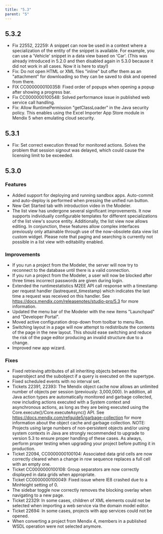 ```yaml
---
title: "5.3"
parent: "5"
---
```


## 5.3.2

* Fix 22552, 22259: A snippet can now be used in a context where a specialization of the entity of the snippet is available. For example, you can use a 'Vehicle' snippet in a data view based on 'Car'. (This was already introduced in 5.2.0 and then disabled again in 5.3.0 because it did not work in all cases. Now it is here to stay!)
* Fix: Do not open HTML or XML files "inline" but offer them as an "attachment" for downloading so they can be saved to disk and opened from there.
* FIX CC0000000100358: Fixed order of popups when opening a popup after showing a progress bar.
* Fix CC0000000100548: Solved performance issue in published web service call handling.
* Fix: Allow RuntimePermission "getClassLoader" in the Java security policy. This enables using the Excel Importer App Store module in Mendix 5 when emulating cloud security.

## 5.3.1

* Fix: Set correct execution thread for monitored actions. Solves the problem that session signout was delayed, which could cause the licensing limit to be exceeded.

## 5.3.0

### Features

* Added support for deploying and running sandbox apps. Auto-commit and auto-deploy is performed when pressing the unified run button.
* New Get Started tab with introduction video in the Modeler.
* The list view has undergone several significant improvements. It now supports individually configurable templates for different specializations of the list view's source entity. Additionally, the list view now allows editing. In conjunction, these features allow complex interfaces previously only attainable through use of the now-obsolete data view list custom widget. Please note that paging and searching is currently not possible in a list view with editability enabled.

### Improvements

* If you run a project from the Modeler, the server will now try to reconnect to the database until there is a valid connection.
* If you run a project from the Modeler, a user will now be blocked after three times incorrect passwords are given during login.
* Extended the runtimestatistics M2EE API call response with a timestamp per request handler (lastrequest_timestamp) which indicates the last time a request was received on this handler. See https://docs.mendix.com/releasenotes/studio-pro/5.3 for more information.
* Updated the menu bar of the Modeler with the new items "Launchpad" and "Developer Portal".
* Moved active configuration drop-down from toolbar to menu Run.
* Switching layout in a page will now attempt to redistribute the contents of the page in the new layout. This should ease switching and reduce the risk of the page editor producing an invalid structure due to a change.
* Improved new app wizard.

### Fixes

* Fixed retrieving attributes of all inheriting objects between the superobject and the subobject if a query is executed on the supertype.
* Fixed scheduled events with no interval set.
* Tickets 22391, 22393: The Mendix object cache now allows an unlimited number of objects per session (previously: 3,000,000). In addition, all Java action types are automatically monitored and garbage collected, now including actions executed with a System context and asynchronous actions, as long as they are being executed using the Core.execute()/Core.executeAsync() API. See https://docs.mendix.com/refguide5/garbage-collection for more information about the object cache and garbage collection. NOTE: Projects using large numbers of non-persistent objects and/or using system contexts in Java are strongly recommended to upgrade to version 5.3 to ensure proper handling of these cases. As always, perform proper testing when upgrading your project before putting it in production.
* Ticket 22094, CC0000000100104: Associated data grid cells are now correctly cleared when a change in row sequence replaces a full cell with an empty one.
* Ticket CC0000000100108: Group separators are now correctly displayed in data grids when appropriate.
* Ticket CC0000000100049: Fixed issue where IE8 crashed due to a MinHeight setting of 0.
* The sidebar toggle now correctly removes the blocking overlay when navigating to a new page.
* Ticket 22329: In some cases, children of XML elements could not be selected when importing a web service via the domain model editor.
* Ticket 22694: In some cases, projects with app services could not be opened.
* When converting a project from Mendix 4, members in a published WSDL operation were not selected anymore.
